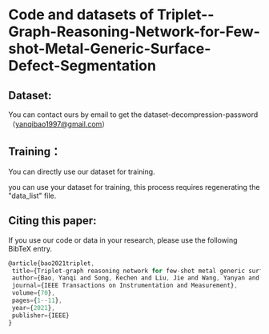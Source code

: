 # Code and datasets of Triplet--Graph-Reasoning-Network-for-Few-shot-Metal-Generic-Surface-Defect-Segmentation

## Dataset:

You can contact ours by email to get the dataset-decompression-password（yanqibao1997@gmail.com）

## Training：

You can directly use our dataset for training.

you can use your dataset for training, this process requires regenerating the "data_list" file.

## Citing this paper:

If you use our code or data in your research, please use the following BibTeX entry.
 ```js
@article{bao2021triplet,
  title={Triplet-graph reasoning network for few-shot metal generic surface defect segmentation},
  author={Bao, Yanqi and Song, Kechen and Liu, Jie and Wang, Yanyan and Yan, Yunhui and Yu, Han and Li, Xingjie},
  journal={IEEE Transactions on Instrumentation and Measurement},
  volume={70},
  pages={1--11},
  year={2021},
  publisher={IEEE}
}
```
